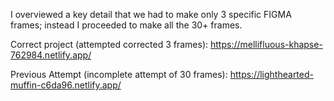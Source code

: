 I overviewed a key detail that we had to make only 3 specific FIGMA frames; instead I proceeded to make all the 30+ frames.

Correct project (attempted corrected 3 frames):
https://mellifluous-khapse-762984.netlify.app/

Previous Attempt (incomplete attempt of 30 frames):
https://lighthearted-muffin-c6da96.netlify.app/

